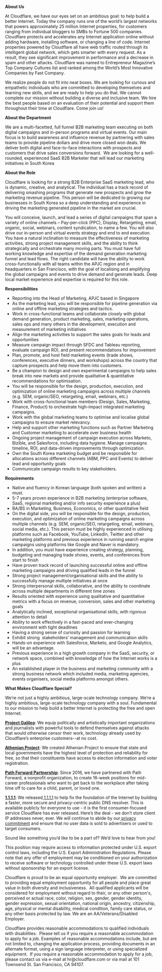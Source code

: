<div class="content-intro">
	<div><strong>About Us</strong></div>
	<div>
		<p><span style="font-weight: 400;">At Cloudflare, we have our eyes set on an ambitious goal: to help build a better Internet. Today the company runs one of the world’s largest networks that powers approximately 25 million Internet properties, for customers ranging from individual bloggers to SMBs to Fortune 500 companies. Cloudflare protects and accelerates any Internet application online without adding hardware, installing software, or changing a line of code. Internet properties powered by Cloudflare all have web traffic routed through its intelligent global network, which gets smarter with every request. As a result, they see significant improvement in performance and a decrease in spam and other attacks. Cloudflare was named to Entrepreneur Magazine’s Top Company Cultures list and ranked among the World’s Most Innovative Companies by Fast Company.</span><span style="font-weight: 400;">&nbsp;</span></p>
		<p><span style="font-weight: 400;">We realize people do not fit into neat boxes. We are looking for curious and empathetic individuals who are committed to developing themselves and learning new skills, and we are ready to help you do that. We cannot complete our mission without building a diverse and inclusive team. We hire the best people based on an evaluation of their potential and support them throughout their time at Cloudflare. Come join us!&nbsp;</span></p>
	</div>
</div>
<p><strong>About the Department</strong></p>
<p><span style="font-weight: 400;">We are a multi-facetted, full funnel B2B marketing team executing on both digital campaigns and in-person programs and virtual events. Our main focus is to build awareness and influence revenue by partnering with sales teams to provide pipeline dollars and drive more closed won deals. We deliver both digital and face-to-face interactions with prospects and customers that drive sales conversions forward.&nbsp; We are looking for a well-rounded, experienced SaaS B2B Marketer that will lead our marketing initiatives in South Korea</span></p>
<p><strong>About the Role</strong></p>
<p><span style="font-weight: 400;">Cloudflare is looking for a strong B2B Enterprise SaaS marketing lead, who is dynamic, creative, and analytical. The individual has a track record of delivering smashing programs that generate new prospects and grow the marketing revenue pipeline. This person will be dedicated to growing our businesses in South Korea so a deep understanding and experience in driving the marketing generated pipeline in the market are crucial.&nbsp;</span></p>
<p><span style="font-weight: 400;">You will conceive, launch, and lead a series of digital campaigns that span a variety of online channels – Pay-per-click (PPC), Display, Retargeting, email, organic, social, webinars, content syndication, to name a few. You will also drive our in-person and virtual events strategy and end to end execution. You have a natural inclination to measure the effectiveness of marketing activities, strong project management skills, and the ability to think strategically and orchestrate many moving parts. You must have full working knowledge and expertise of the demand generation marketing funnel and lead flows. The right candidate will have the ability to work cross-functionally with all teams within the APJC region and in headquarters in San Francisco, with the goal of localising and amplifying the global campaigns and events to drive demand and generate leads. Deep local market experience and expertise is required for this role.</span></p>
<p><strong>Responsibilities</strong></p>
<ul>
	<li style="font-weight: 400;"><span style="font-weight: 400;">Reporting into the Head of Marketing, APJC based in Singapore</span></li>
	<li style="font-weight: 400;"><span style="font-weight: 400;">As the marketing lead, you will be responsible for pipeline generation via online and offline marketing strategies and tactics.&nbsp;</span></li>
	<li style="font-weight: 400;"><span style="font-weight: 400;">Work in cross-functional teams and collaborate closely with global demand generation, product marketing, sales, marketing operations, sales ops and many others in the development, execution and measurement of marketing initiatives</span></li>
	<li style="font-weight: 400;"><span style="font-weight: 400;">Align the marketing activities to support the sales goals for leads and opportunities</span></li>
	<li style="font-weight: 400;"><span style="font-weight: 400;">Measure campaign impact through SFDC and Tableau reporting, evaluate campaign ROI, and present recommendations for improvement</span></li>
	<li style="font-weight: 400;"><span style="font-weight: 400;">Plan, promote, and host field marketing events (trade shows, conferences, executive dinners, and workshops) across the country that capture prospects and help move them into customers.</span></li>
	<li style="font-weight: 400;"><span style="font-weight: 400;">Be a champion to design and own experimental campaigns to help sales break into new markets and provide qualitative &amp; quantitative recommendations for optimisation.</span></li>
	<li style="font-weight: 400;"><span style="font-weight: 400;">You will be responsible for the design, production, execution, and optimization of online marketing campaigns across multiple channels (e.g. SEM, organic/SEO, retargeting, email, webinars, etc.)</span></li>
	<li style="font-weight: 400;"><span style="font-weight: 400;">Work with cross-functional team members (Design, Sales, Marketing, Finance, Product) to orchestrate high-impact integrated marketing campaigns.</span></li>
	<li style="font-weight: 400;"><span style="font-weight: 400;">Work with the global marketing teams to optimise and localise global campaigns to ensure market relevancy.&nbsp;</span></li>
	<li style="font-weight: 400;"><span style="font-weight: 400;">Help and support other marketing functions such as Partner Marketing and Customer marketing to accelerate over business health&nbsp;</span></li>
	<li style="font-weight: 400;"><span style="font-weight: 400;">Ongoing project management of campaign execution across Marketo, Bizible, and Salesforce, including data hygiene. Manage campaigns timeline, ROI, and data-driven improvements through optimization.</span></li>
	<li style="font-weight: 400;"><span style="font-weight: 400;">Own the South Korea marketing budget and be responsible for allocations across different channels (ABM, PPC and Events) to deliver lead and opportunity goals</span></li>
	<li style="font-weight: 400;"><span style="font-weight: 400;">Communicate campaign results to key stakeholders.</span></li>
</ul>
<p><strong>Requirements</strong></p>
<ul>
	<li style="font-weight: 400;"><span style="font-weight: 400;">Native and fluency in Korean language (both spoken and written) a must.</span></li>
	<li style="font-weight: 400;"><span style="font-weight: 400;">5-7 years proven experience in B2B marketing (enterprise software, SaaS, regional marketing and/or info security experience a plus)</span></li>
	<li style="font-weight: 400;"><span style="font-weight: 400;">BA/BS in Marketing, Business, Economics, or other quantitative field</span></li>
	<li style="font-weight: 400;"><span style="font-weight: 400;">On the digital side, you will be responsible for the design, production, execution, and optimization of online marketing campaigns across multiple channels (e.g. SEM, organic/SEO, retargeting, email, webinars, social media, etc.). This person must be highly experienced in utilising platforms such as Facebook, YouTube, LinkedIn, Twitter and other marketing platforms and previous experience in running search engine campaigns using platforms like Google and Naver is mandatory.</span></li>
	<li style="font-weight: 400;"><span style="font-weight: 400;">In addition, you must have experience creating strategy, planning, budgeting and managing trade shows, events, and conferences from start to finish</span></li>
	<li style="font-weight: 400;"><span style="font-weight: 400;">Have proven track record of launching successful online and offline marketing campaigns and driving qualified leads in the funnel</span></li>
	<li style="font-weight: 400;"><span style="font-weight: 400;">Strong project management/organisational skills and the ability to successfully manage multiple initiatives at once</span></li>
	<li style="font-weight: 400;"><span style="font-weight: 400;">Strong interpersonal skills, collaborative, and the ability to coordinate across multiple departments in different time zones</span></li>
	<li style="font-weight: 400;"><span style="font-weight: 400;">Results oriented with experience using qualitative and quantitative metrics with a focus on revenue, conversion, sales and other marketing goals</span></li>
	<li style="font-weight: 400;"><span style="font-weight: 400;">Analytically inclined, exceptional organisational skills, with rigorous attention to detail</span></li>
	<li style="font-weight: 400;"><span style="font-weight: 400;">Ability to work effectively in a fast-paced and ever-changing environment with tight deadlines</span></li>
	<li style="font-weight: 400;"><span style="font-weight: 400;">Having a strong sense of curiosity and passion for learning</span></li>
	<li style="font-weight: 400;"><span style="font-weight: 400;">Exhibit strong&nbsp; stakeholders’ management and communication skills</span></li>
	<li style="font-weight: 400;"><span style="font-weight: 400;">Hands-on experience with Salesforce, Marketo, and Google Analytics, will be an advantage.</span></li>
	<li style="font-weight: 400;"><span style="font-weight: 400;">Previous experience in a high growth company in the SaaS, security, or network space, combined with knowledge of how the Internet works is a plus</span></li>
	<li style="font-weight: 400;"><span style="font-weight: 400;">An established player in the business and marketing community with a strong business network which included media, marketing agencies, events organisers, social media platforms amongst others.</span></li>
</ul>
<div class="content-conclusion">
	<p><strong>What Makes Cloudflare Special?</strong></p>
	<p><span style="font-weight: 400;">We’re not just a highly ambitious, large-scale technology company. We’re a highly ambitious, large-scale technology company with a soul. Fundamental to our mission to help build a better Internet is protecting the free and open Internet.</span></p>
	<p><a href="https://blog.cloudflare.com/protecting-free-expression-online/"><strong>Project Galileo</strong></a><span style="font-weight: 400;">: We equip politically and artistically important organizations and journalists with powerful tools to defend themselves against attacks that would otherwise censor their work, technology already used by Cloudflare’s enterprise customers--at no cost.</span></p>
	<p><strong><a href="https://www.cloudflare.com/athenian/">Athenian Project</a></strong><span style="font-weight: 400;">: We created Athenian Project to ensure that state and local governments have the highest level of protection and reliability for free, so that their constituents have access to election information and voter registration.</span></p>
	<p><a href="https://blog.cloudflare.com/tag/path-forward/"><strong>Path Forward Partnership</strong></a><span style="font-weight: 400;">: Since 2016, we have partnered with Path Forward, a nonprofit organization, to create 16-week positions for mid-career professionals who want to get back to the workplace after taking time off to care for a child, parent, or loved one.</span></p>
	<p><a href="https://1.1.1.1/"><strong>1.1.1.1</strong></a><span style="font-weight: 400;">: We released</span><a href="https://1.1.1.1/"> <span style="font-weight: 400;">1.1.1.1</span></a><span style="font-weight: 400;"> to help fix the foundation of the Internet by building a faster, more secure and privacy-centric public DNS resolver. This is available publicly for everyone to use - it is the first consumer-focused service Cloudflare has ever released. Here’s the deal - we don’t store client IP addresses never, ever. We will continue to abide by our</span><a href="https://developers.cloudflare.com/1.1.1.1/privacy/public-dns-resolver"> privacy commitment</a><span style="font-weight: 400;"> and ensure that no user data is sold to advertisers or used to target consumers.</span></p>
	<p><span style="font-weight: 400;">Sound like something you’d like to be a part of? We’d love to hear from you!</span></p>
	<p><span style="font-weight: 400;">This position may require access to information protected under U.S. export control laws, including the U.S. Export Administration Regulations. Please note that any offer of employment may be conditioned on your authorization to receive software or technology controlled under these U.S. export laws without sponsorship for an export license.</span></p>
	<p><span style="font-weight: 400;">Cloudflare is proud to be an equal opportunity employer. &nbsp;We are committed to providing equal employment opportunity for all people and place great value in both diversity and inclusiveness. &nbsp;All qualified applicants will be considered for employment without regard to their, or any other person's, perceived or actual</span> <span style="font-weight: 400;">race, color, religion, sex, gender, gender identity, gender expression, sexual orientation, national origin, ancestry, citizenship, age, physical or mental disability, medical condition, family care status, or any other basis protected by law. </span><span style="font-weight: 400;">We are an AA/Veterans/Disabled Employer.</span></p>
	<p><span style="font-weight: 400;">Cloudflare provides reasonable accommodations to qualified individuals with disabilities. &nbsp;Please tell us if you require a reasonable accommodation to apply for a job. Examples of reasonable accommodations include, but are not limited to, changing the application process, providing documents in an alternate format, using a sign language interpreter, or using specialized equipment. &nbsp;If you require a reasonable accommodation to apply for a job, please contact us via e-mail at </span><span style="font-weight: 400;">hr@cloudflare.com</span><span style="font-weight: 400;"> or via mail at 101 Townsend St. San Francisco, CA 94107.</span></p>
</div>